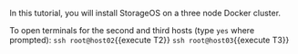 In this tutorial, you will install StorageOS on a three node Docker cluster.

To open terminals for the second and third hosts (type `yes` where prompted):
`ssh root@host02`{{execute T2}}
`ssh root@host03`{{execute T3}}
